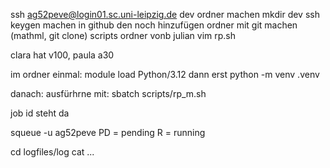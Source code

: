 ssh ag52peve@login01.sc.uni-leipzig.de
dev ordner machen mkdir dev
ssh keygen machen
in github den noch hinzufügen
ordner mit git machen (mathml, git clone)
scripts ordner vonb julian 
vim rp.sh

clara hat v100, paula a30

im ordner einmal:
module load Python/3.12
dann erst python -m venv .venv

danach:
ausfürhrne mit: sbatch scripts/rp_m.sh

job id steht da

squeue -u ag52peve
PD = pending
R = running

cd logfiles/log
cat ...
